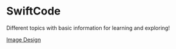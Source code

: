 # SwiftCode
Different topics with basic information for learning and exploring!


[Image Design](docs/SwiftyButton)
